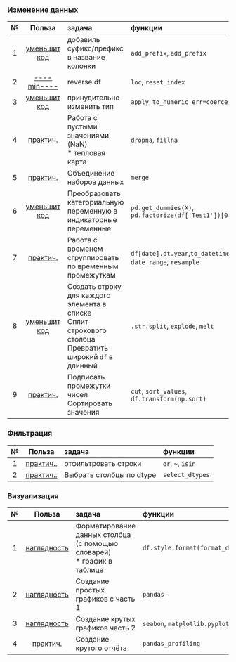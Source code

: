 ### Изменение данных
|№|Польза|задача|  функции|
|:---:|:---:|:---|:---|
|1| [уменьшит код]([С1]addPrefix.py)|добавиль суфикс/префикс в название колонки|`add_prefix`, `add_prefix`|
|2| [----min----]([С2]reverseDF.py)|reverse df|`loc`, `reset_index`|
|3| [уменьшит код]([С3]convertType.py)|принудительно изменить тип|`apply to_numeric err=coerce`| 
|4| [практич.]([С4]missValues.ipynb)|Работа с пустыми значениями (NaN)<br>* тепловая карта|`dropna`, `fillna`
|5| [практич.]([С5]merge.ipynb)|Объединение наборов данных|`merge`
|6| [уменьшит код]([С6]strToint.py)|Преобразовать категориальную переменную в индикаторные переменные|`pd.get_dummies(X)`, `pd.factorize(df['Test1'])[0]`
|7| [практич.]([С7]datetype.ipynb)|Работа с временем<br>сгруппировать по временным промежуткам|`df[date].dt.year`,`to_datetime`, `date_range`, `resample`
|8| [уменьшит код]([С8]makeManyData.ipynb)|Создать строку для каждого элемента в списке<br>Сплит строкового столбца<br>Превратить широкий `df` в длинный|`.str.split`, `explode`, `melt`
|9| [практич.]([С9]mini.ipynb)|Подписать промежутки чисел<br>Сортировать значения|`cut`, `sort_values`, `df.transform(np.sort)`

### Фильтрация
|№|Польза|задача| функции|
|:---:|:---:|:---|:---|
|1| [практич..]([F1]simple.ipynb)|отфильтровать строки|`or`, `~`, `isin`|
|2| [практич..]([F2]selectDtype.ipynb)|Выбрать столбцы по dtype|`select_dtypes`|


### Визуализация
|№|Польза|задача| функции|
|:---:|:---:|:---|:---|
|1|[наглядность]([V1]format.ipynb)|Форматирование данных столбца (с помощью словарей) <br>* график в таблице|`df.style.format(format_dict)`|
|2|[наглядность]([V2]plot.ipynb)|Создание простых графиков с часть 1|`pandas`
|3|[наглядность](PLOT_sns_plt.ipynb)|Создание крутых графиков часть 2|`seabon`, `matplotlib.pyplot`
|4|[практич.]([V3]beautifulReport.ipynb)|Создание крутого отчёта|`pandas_profiling`

